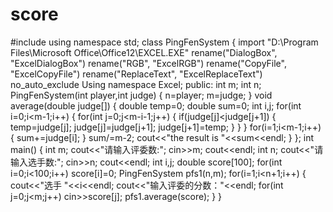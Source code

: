 # score
#include<iostream>
using namespace std;
class PingFenSystem
{
import "D:\\Program Files\\Microsoft Office\\Office12\\EXCEL.EXE"
rename("DialogBox", "ExcelDialogBox")
rename("RGB", "ExcelRGB")
rename("CopyFile", "ExcelCopyFile")
rename("ReplaceText", "ExcelReplaceText")
no_auto_exclude
Using namespace Excel;
</code>
public:
	int m;
	int n;
    PingFenSystem(int player,int judge)
	{
		n=player;
		m=judge;
	}
	void average(double judge[])
	{
		double temp=0;
		double sum=0;
		int i,j;
     for(int i=0;i<m-1;i++)
	{
		for(int j=0;j<m-i-1;j++)
		{
		if(judge[j]<judge[j+1])
		{
			 temp=judge[j];
             judge[j]=judge[j+1];
             judge[j+1]=temp;
		}
		}
	}
		for(i=1;i<m-1;i++)
		{
			sum+=judge[i];
		}
		sum/=m-2;
	cout<<"the result is "<<sum<<endl;
	}
};
int main()
{
	int m;
	cout<<"请输入评委数:";
	cin>>m;
	cout<<endl;
	int n;
	cout<<"请输入选手数:";
	cin>>n;
	cout<<endl;
	int i,j;
    double score[100];
	for(int i=0;i<100;i++)
		score[i]=0;
	PingFenSystem  pfs1(n,m);
	for(i=1;i<n+1;i++)
    {
	cout<<"选手 "<<i<<endl;
	cout<<"输入评委的分数："<<endl;
	for(int j=0;j<m;j++)
	cin>>score[j];
	pfs1.average(score);
	}
}
